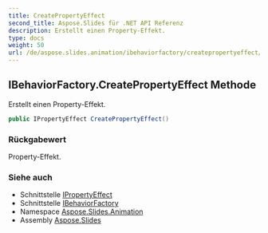 ```yaml
---
title: CreatePropertyEffect
second_title: Aspose.Slides für .NET API Referenz
description: Erstellt einen Property-Effekt.
type: docs
weight: 50
url: /de/aspose.slides.animation/ibehaviorfactory/createpropertyeffect/
---
```


## IBehaviorFactory.CreatePropertyEffect Methode

Erstellt einen Property-Effekt.

```csharp
public IPropertyEffect CreatePropertyEffect()
```

### Rückgabewert

Property-Effekt.

### Siehe auch

* Schnittstelle [IPropertyEffect](../../ipropertyeffect)
* Schnittstelle [IBehaviorFactory](../../ibehaviorfactory)
* Namespace [Aspose.Slides.Animation](../../ibehaviorfactory)
* Assembly [Aspose.Slides](../../../)

<!-- DO NOT EDIT: generiert von xmldocmd für Aspose.Slides.dll -->